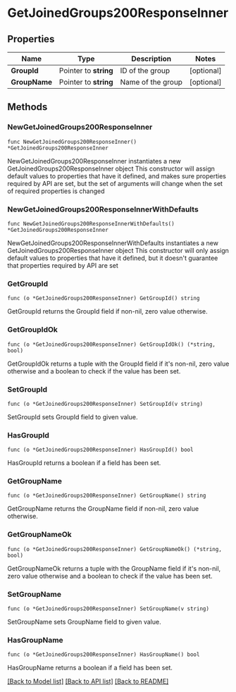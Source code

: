 # GetJoinedGroups200ResponseInner

## Properties

Name | Type | Description | Notes
------------ | ------------- | ------------- | -------------
**GroupId** | Pointer to **string** | ID of the group | [optional] 
**GroupName** | Pointer to **string** | Name of the group | [optional] 

## Methods

### NewGetJoinedGroups200ResponseInner

`func NewGetJoinedGroups200ResponseInner() *GetJoinedGroups200ResponseInner`

NewGetJoinedGroups200ResponseInner instantiates a new GetJoinedGroups200ResponseInner object
This constructor will assign default values to properties that have it defined,
and makes sure properties required by API are set, but the set of arguments
will change when the set of required properties is changed

### NewGetJoinedGroups200ResponseInnerWithDefaults

`func NewGetJoinedGroups200ResponseInnerWithDefaults() *GetJoinedGroups200ResponseInner`

NewGetJoinedGroups200ResponseInnerWithDefaults instantiates a new GetJoinedGroups200ResponseInner object
This constructor will only assign default values to properties that have it defined,
but it doesn't guarantee that properties required by API are set

### GetGroupId

`func (o *GetJoinedGroups200ResponseInner) GetGroupId() string`

GetGroupId returns the GroupId field if non-nil, zero value otherwise.

### GetGroupIdOk

`func (o *GetJoinedGroups200ResponseInner) GetGroupIdOk() (*string, bool)`

GetGroupIdOk returns a tuple with the GroupId field if it's non-nil, zero value otherwise
and a boolean to check if the value has been set.

### SetGroupId

`func (o *GetJoinedGroups200ResponseInner) SetGroupId(v string)`

SetGroupId sets GroupId field to given value.

### HasGroupId

`func (o *GetJoinedGroups200ResponseInner) HasGroupId() bool`

HasGroupId returns a boolean if a field has been set.

### GetGroupName

`func (o *GetJoinedGroups200ResponseInner) GetGroupName() string`

GetGroupName returns the GroupName field if non-nil, zero value otherwise.

### GetGroupNameOk

`func (o *GetJoinedGroups200ResponseInner) GetGroupNameOk() (*string, bool)`

GetGroupNameOk returns a tuple with the GroupName field if it's non-nil, zero value otherwise
and a boolean to check if the value has been set.

### SetGroupName

`func (o *GetJoinedGroups200ResponseInner) SetGroupName(v string)`

SetGroupName sets GroupName field to given value.

### HasGroupName

`func (o *GetJoinedGroups200ResponseInner) HasGroupName() bool`

HasGroupName returns a boolean if a field has been set.


[[Back to Model list]](../README.md#documentation-for-models) [[Back to API list]](../README.md#documentation-for-api-endpoints) [[Back to README]](../README.md)


